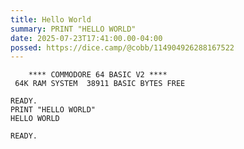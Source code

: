 ```yaml
---
title: Hello World
summary: PRINT "HELLO WORLD"
date: 2025-07-23T17:41:00.00-04:00
possed: https://dice.camp/@cobb/114904926288167522
---
```


<div class="code-outer">

<div class="code">

```
    **** COMMODORE 64 BASIC V2 ****
 64K RAM SYSTEM  38911 BASIC BYTES FREE

READY.
PRINT "HELLO WORLD"
HELLO WORLD

READY.
```

</div>

</div>